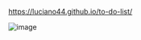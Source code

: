 https://luciano44.github.io/to-do-list/

![image](https://user-images.githubusercontent.com/42896706/176843614-bb6c543e-23d2-49cf-827e-b576fa2be1d9.png)

